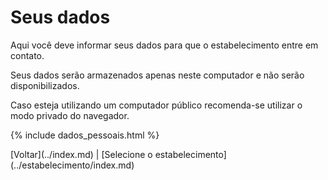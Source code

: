 # Seus dados

Aqui você deve informar seus dados para que o estabelecimento entre em contato.

Seus dados serão armazenados apenas neste computador e não serão disponibilizados.

Caso esteja utilizando um computador público recomenda-se utilizar o modo privado do navegador.

{% include dados_pessoais.html %}

<div class="border-top border-gray-light mt-5 pt-3 text-right text-gray">
    [Voltar](../index.md) | [Selecione o estabelecimento](../estabelecimento/index.md)
</div>
